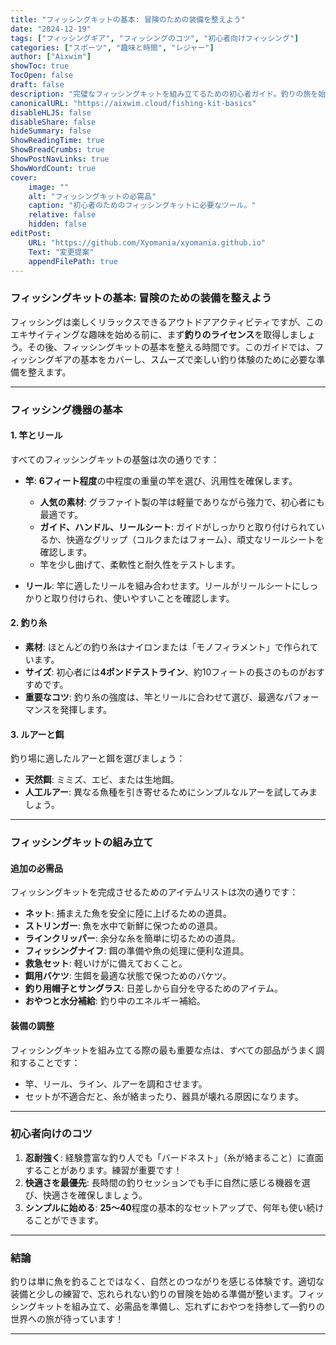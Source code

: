 ```yaml
---
title: "フィッシングキットの基本: 冒険のための装備を整えよう"
date: "2024-12-19"
tags: ["フィッシングギア", "フィッシングのコツ", "初心者向けフィッシング"]
categories: ["スポーツ", "趣味と時間", "レジャー"]
author: ["Aixwim"]
showToc: true
TocOpen: false
draft: false
description: "完璧なフィッシングキットを組み立てるための初心者ガイド。釣りの旅を始めるために必要なツールとコツを学ぼう。"
canonicalURL: "https://aixwim.cloud/fishing-kit-basics"
disableHLJS: false
disableShare: false
hideSummary: false
ShowReadingTime: true
ShowBreadCrumbs: true
ShowPostNavLinks: true
ShowWordCount: true
cover:
    image: ""
    alt: "フィッシングキットの必需品"
    caption: "初心者のためのフィッシングキットに必要なツール。"
    relative: false
    hidden: false
editPost:
    URL: "https://github.com/Xyomania/xyomania.github.io"
    Text: "変更提案"
    appendFilePath: true
---
```


### フィッシングキットの基本: 冒険のための装備を整えよう

フィッシングは楽しくリラックスできるアウトドアアクティビティですが、このエキサイティングな趣味を始める前に、まず**釣りのライセンス**を取得しましょう。その後、フィッシングキットの基本を整える時間です。このガイドでは、フィッシングギアの基本をカバーし、スムーズで楽しい釣り体験のために必要な準備を整えます。

---

### フィッシング機器の基本

#### **1. 竿とリール**
すべてのフィッシングキットの基盤は次の通りです：
- **竿**: **6フィート程度**の中程度の重量の竿を選び、汎用性を確保します。  
  - **人気の素材**: グラファイト製の竿は軽量でありながら強力で、初心者にも最適です。
  - **ガイド、ハンドル、リールシート**: ガイドがしっかりと取り付けられているか、快適なグリップ（コルクまたはフォーム）、頑丈なリールシートを確認します。
  - 竿を少し曲げて、柔軟性と耐久性をテストします。

- **リール**: 竿に適したリールを組み合わせます。リールがリールシートにしっかりと取り付けられ、使いやすいことを確認します。

#### **2. 釣り糸**
- **素材**: ほとんどの釣り糸はナイロンまたは「モノフィラメント」で作られています。
- **サイズ**: 初心者には**4ポンドテストライン**、約10フィートの長さのものがおすすめです。
- **重要なコツ**: 釣り糸の強度は、竿とリールに合わせて選び、最適なパフォーマンスを発揮します。

#### **3. ルアーと餌**
釣り場に適したルアーと餌を選びましょう：
- **天然餌**: ミミズ、エビ、または生地餌。
- **人工ルアー**: 異なる魚種を引き寄せるためにシンプルなルアーを試してみましょう。

---

### フィッシングキットの組み立て

#### **追加の必需品**
フィッシングキットを完成させるためのアイテムリストは次の通りです：
- **ネット**: 捕まえた魚を安全に陸に上げるための道具。
- **ストリンガー**: 魚を水中で新鮮に保つための道具。
- **ラインクリッパー**: 余分な糸を簡単に切るための道具。
- **フィッシングナイフ**: 餌の準備や魚の処理に便利な道具。
- **救急セット**: 軽いけがに備えておくこと。
- **餌用バケツ**: 生餌を最適な状態で保つためのバケツ。
- **釣り用帽子とサングラス**: 日差しから自分を守るためのアイテム。
- **おやつと水分補給**: 釣り中のエネルギー補給。

#### **装備の調整**
フィッシングキットを組み立てる際の最も重要な点は、すべての部品がうまく調和することです：
- 竿、リール、ライン、ルアーを調和させます。
- セットが不適合だと、糸が絡まったり、器具が壊れる原因になります。

---

### 初心者向けのコツ

1. **忍耐強く**: 経験豊富な釣り人でも「バードネスト」（糸が絡まること）に直面することがあります。練習が重要です！
2. **快適さを最優先**: 長時間の釣りセッションでも手に自然に感じる機器を選び、快適さを確保しましょう。
3. **シンプルに始める**: **$25〜$40**程度の基本的なセットアップで、何年も使い続けることができます。

---

### 結論

釣りは単に魚を釣ることではなく、自然とのつながりを感じる体験です。適切な装備と少しの練習で、忘れられない釣りの冒険を始める準備が整います。フィッシングキットを組み立て、必需品を準備し、忘れずにおやつを持参して—釣りの世界への旅が待っています！

---

